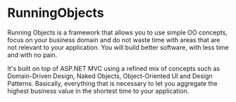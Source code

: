 RunningObjects
==============

Running Objects is a framework that allows you to use simple OO concepts, focus on your business domain and do not waste time with areas that are not relevant to your application. You will build better software, with less time and with no pain.

It's built on top of ASP.NET MVC using a refined mix of concepts such as Domain-Driven Design, Naked Objects, Object-Oriented UI and Design Patterns. Basically, everything that is necessary to let you aggregate the highest business value in the shortest time to your application.